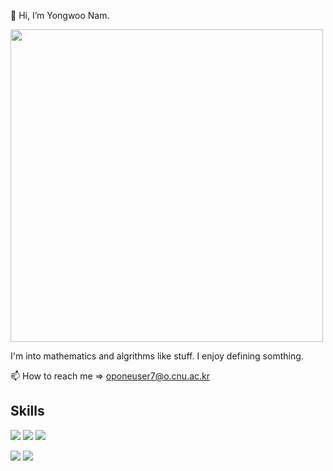 👋 Hi, I’m Yongwoo Nam.


<img src="https://user-images.githubusercontent.com/71217787/135657353-eae45b34-ebe0-4c89-94d5-bcb8a324494a.jpeg" style="width:500px">

I'm into mathematics and algrithms like stuff. I enjoy defining somthing.


📫 How to reach me => oponeuser7@o.cnu.ac.kr


## Skills
<img src="https://img.shields.io/badge/Python-3776AB?style=flat-square&logo=Python&logoColor=yellow"/>  <img src="https://img.shields.io/badge/Java-CC342D?style=flat-square&logo=Java&logoColor=white"/>  <img src="https://img.shields.io/badge/C++-00599C?style=flat-square&logo=C++&logoColor=white"/>


<img src="https://img.shields.io/badge/Flask-white?style=flat-square&logo=Flask&logoColor=black"/>  <img src="https://img.shields.io/badge/Flutter-1ccfd7?style=flat-square&logo=Flutter&logoColor=white"/>
<!---
oponeuser7/oponeuser7 is a ✨ special ✨ repository because its `README.md` (this file) appears on your GitHub profile.
You can click the Preview link to take a look at your changes.
--
